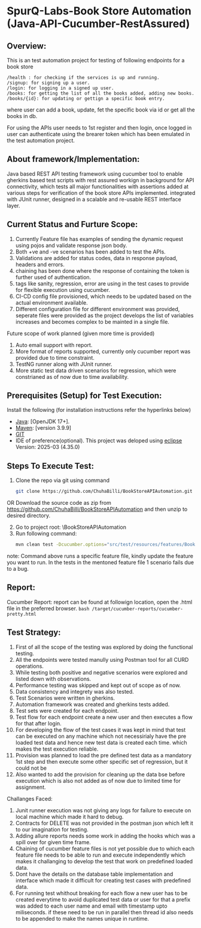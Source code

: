 # SpurQ-Labs-Book Store Automation (Java-API-Cucumber-RestAssured)

## **Overview:**
This is an test automation project for testing of following endpoints for a book store

	/health : for checking if the services is up and running.
	/signup: for signing up a user.
	/login: for logging in a signed up user.
	/books: for getting the list of all the books added, adding new books.
	/books/{id}: for updating or gettign a specific book entry.

where user can add a book, update, fet the specific book via id or get all the books in db.

For using the APIs user needs to 1st register and then login, once logged in user can authenticate using the brearer token which has been emulated in the test automation project.

## **About framework/Implementation:**
Java based REST API testing framework using cucumber tool to enable gherkins based test scripts with rest assured workign in background for API connectivity, which
tests all major functionalities with assertions added at various steps for verification of the book store APIs implemented. integrated with JUnit runner, designed in a scalable and re-usable REST interface layer.

## **Current Status and Furture Scope:**
1. Currently Feature file has examples of sending the dynamic request using pojos and validate response json body.
2. Both +ve and -ve scenarios has been added to test the APIs.
3. Validations are added for status codes, data in response payload, headers and errors.
4. chaining has been done where the response of containing the token is further used of authentication.
5. tags like sanity, regression, error are using in the test cases to provide for flexible execution using cucumber.
6. CI-CD config file provisioned, which needs to be updated based on the actual environment available.
7. Different configuration file for different environment was provided, seperate files were provided as the project develops the list of variables increases and becomes complex to be mainted in a single file.

Future scope of work planned (given more time is provided)

1. Auto email support with report.
2. More format of reports supported, currently only cucumber report was provided due to time constraint.
3. TestNG runner along with JUnit runner.
4. More static test data driven scenarios for regression, which were constrianed as of now due to time availability.


## **Prerequisites (Setup) for Test Execution:**

Install the following (for installation instructions refer the hyperlinks below)

- [Java](https://www.guru99.com/install-java.html): [OpenJDK 17+].
- [Maven](https://mkyong.com/maven/how-to-install-maven-in-windows/): [version 3.9.9]
- [GIT](https://phoenixnap.com/kb/how-to-install-git-windows)
- IDE of preference(optional). This project was deloped using [eclipse](https://www.eclipse.org/downloads/packages/installer) Version: 2025-03 (4.35.0)


## **Steps To Execute Test:**

1. Clone the repo via git using command 
	```bash
	git clone https://github.com/ChuhaBilli/BookStoreAPIAutomation.git
	```

OR Download the source code as zip from https://github.com/ChuhaBilli/BookStoreAPIAutomation and then unzip to desired directory.

2. Go to project root: <yourPath>\BookStoreAPIAutomation
3. Run following command: 
	```bash
	mvn clean test -Dcucumber.options="src/test/resources/features/BookStore/BookOperations.feature --tags @sanity"
	```

note: Command above runs a specific feature file, kindly update the feature you want to run. In the tests in the mentoned feature file 1
scenario fails due to a bug.

## **Report:**
Cucumber Report: report can be found at followign location, open the .html file in the preferred browser.
	 ```bash
	/target/cucumber-reports/cucumber-pretty.html
	```

## **Test Strategy:**
1. First of all the scope of the testing was explored by doing the functional testing.
2. All the endpoints were tested manully using Postman tool for all CURD operations.
3. While testing both positive and negative scenarios were explored and listed down with observations.
4. Performance testing was skipped and kept out of scope as of now.
5. Data consistency and integrety was also tested.
6. Test Scenarios were written in gherkins.
7. Automation framework was created and gherkins tests added.
8. Test sets were created for each endpoint.
9. Test flow for each endpoint create a new user and then executes a flow for that after login.
10. For developing the flow of the test cases it was kept in mind that test can be executed on any machine which not necessirialy
have the pre loaded test data and hence new test data is created each time. which makes the test execution reliable.
11. Provision was planned to load the pre defined test data as a mandatory 1st step and then execute some other specific set of regression, but it could not be 
12. Also wanted to add the provision for cleaning up the data bse before execution which is also not added as of now due to limited time for assignment.

Challanges Faced:
1. Junit runner execution was not giving any logs for failure to execute on local machine which made it hard to debug.
2. Contracts for DELETE was not provided in the postman json which left it to our imagination for testing.
3. Adding allure reports needs some work in adding the hooks which was a spill over for given time frame.
4. Chaining of cucumber feature files is not yet possible due to which each feature file needs to be able to run and execute independently which makes it challanging to develop 
the test that work on predefined loaded data.
5. Dont have the details on the database table implementation and interface which made it difficult for creating test cases with predefined data.
6. For running test whithout breaking for each flow a new user has to be created everytime to avoid duplicated test data or user 
for that a prefix was added to each user name and email with timestamp upto miliseconds. if these need to be run in parallel then thread id also needs to be appended to make the names unique in runtime.




